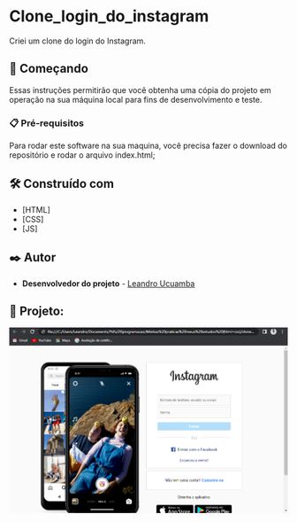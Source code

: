 # Clone_login_do_instagram
 Criei um clone do login do Instagram.
 
 ## 🚀 Começando
 
Essas instruções permitirão que você obtenha uma cópia do projeto em operação na sua máquina local para fins de desenvolvimento e teste.

### 📋 Pré-requisitos

Para rodar este software na sua maquina, você precisa fazer o download do repositório e rodar o arquivo index.html;


## 🛠️ Construído com

* [HTML]
* [CSS]
* [JS]


## ✒️ Autor

* **Desenvolvedor do projeto** - [Leandro Ucuamba](https://github.com/LeandroUcuamba)


## 📄 Projeto:

![imagem projeto](https://github.com/LeandroUcuamba/Clone_login_do_instagram/blob/main/imgReadme/img1.jpg)
